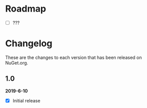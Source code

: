 # Roadmap
- [ ] ???


# Changelog

These are the changes to each version that has been released
on NuGet.org.

## 1.0

**2019-6-10**

- [x] Initial release